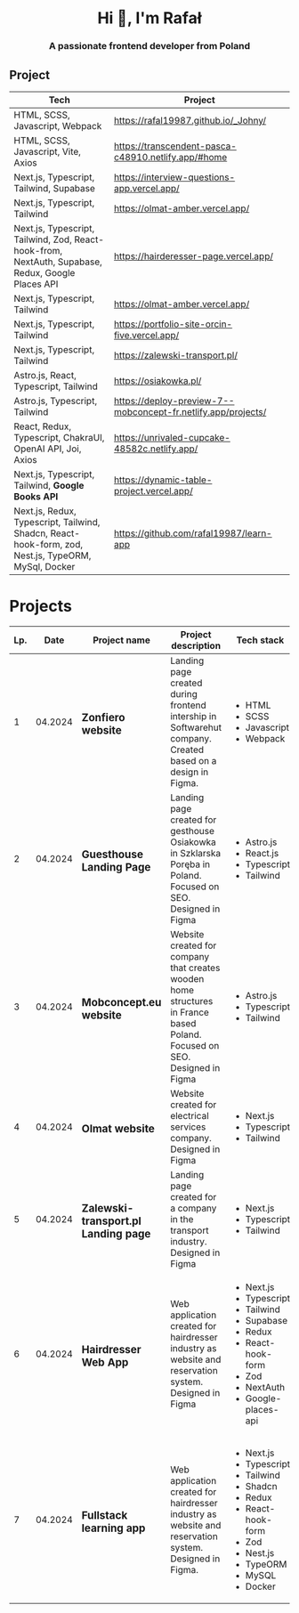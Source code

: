 <h1 align="center">Hi 👋, I'm Rafał</h1>
<h3 align="center">A passionate frontend developer from Poland</h3>

## Project
| Tech | Project |
| ----- | ------ |
| HTML, SCSS, Javascript, Webpack | https://rafal19987.github.io/_Johny/ |
| HTML, SCSS, Javascript, Vite, Axios | https://transcendent-pasca-c48910.netlify.app/#home |
| Next.js, Typescript, Tailwind, Supabase | https://interview-questions-app.vercel.app/ |
| Next.js, Typescript, Tailwind | https://olmat-amber.vercel.app/ |
| Next.js, Typescript, Tailwind, Zod, React-hook-from, NextAuth, Supabase, Redux, Google Places API | https://hairderesser-page.vercel.app/ |
| Next.js, Typescript, Tailwind | https://olmat-amber.vercel.app/ |
| Next.js, Typescript, Tailwind | https://portfolio-site-orcin-five.vercel.app/ |
| Next.js, Typescript, Tailwind | https://zalewski-transport.pl/ |
| Astro.js, React, Typescript, Tailwind | https://osiakowka.pl/ |
| Astro.js, Typescript, Tailwind | https://deploy-preview-7--mobconcept-fr.netlify.app/projects/ |
| React, Redux, Typescript, ChakraUI, OpenAI API, Joi, Axios | https://unrivaled-cupcake-48582c.netlify.app/ |
| Next.js, Typescript, Tailwind, <strong>Google Books API</strong> | https://dynamic-table-project.vercel.app/ |
| Next.js, Redux, Typescript, Tailwind, Shadcn, React-hook-form, zod, Nest.js, TypeORM, MySql, Docker  | https://github.com/rafal19987/learn-app |

# Projects

<table>
  <thead>
    <tr>
      <th>Lp.</th>
      <th>Date</th>
      <th>Project name</th>
      <th>Project description</th>
      <th>Tech stack</th>
      <th>Links</th>
    </tr>
  </thead>
  <tbody>    
    <tr>
      <td>1</td>
      <td>04.2024</td>
      <td>
        <h3>Zonfiero website</h3>
      </td>
      <td>Landing page created during frontend intership in Softwarehut company. Created based on a design in Figma.</td>
      <td>   
        <ul>
          <li>HTML</li>
          <li>SCSS</li>
          <li>Javascript</li>
          <li>Webpack</li>
        </ul>
      </td>
      <td>  
        - Live [https://rafal19987.github.io/_Johny/](https://rafal19987.github.io/_Johny/)
      </td>
    </tr>
    <tr>
      <td>2</td>
      <td>04.2024</td>
      <td>
        <h3>Guesthouse Landing Page</h3>
      </td>
      <td>Landing page created for gesthouse Osiakowka in Szklarska Poręba in Poland. Focused on SEO. Designed in Figma</td>
      <td>   
        <ul>
          <li>Astro.js</li>
          <li>React.js</li>
          <li>Typescript</li>
          <li>Tailwind</li>
        </ul>
      </td>
      <td>  
        - Live [https://rafal19987.github.io/_Johny/](https://rafal19987.github.io/_Johny/)
      </td>
    </tr>
    <tr>
      <td>3</td>
      <td>04.2024</td>
      <td>
        <h3>Mobconcept.eu website</h3>
      </td>
      <td>Website created for company that creates wooden home structures in France based Poland. Focused on SEO. Designed in Figma</td>
      <td>   
        <ul>
          <li>Astro.js</li>
          <li>Typescript</li>
          <li>Tailwind</li>
        </ul>
      </td>
      <td>  
        - Live [https://rafal19987.github.io/_Johny/](https://rafal19987.github.io/_Johny/)
      </td>
    </tr>
    <tr>
      <td>4</td>
      <td>04.2024</td>
      <td>
        <h3>Olmat website</h3>
      </td>
      <td>Website created for electrical services company. Designed in Figma</td>
      <td>   
        <ul>
          <li>Next.js</li>
          <li>Typescript</li>
          <li>Tailwind</li>
        </ul>
      </td>
      <td>  
        - Live [https://rafal19987.github.io/_Johny/](https://rafal19987.github.io/_Johny/)
      </td>
    </tr>
    <tr>
      <td>5</td>
      <td>04.2024</td>
      <td>
        <h3>Zalewski-transport.pl Landing page</h3>
      </td>
      <td>Landing page created for a company in the transport industry. Designed in Figma</td>
      <td>   
        <ul>
          <li>Next.js</li>
          <li>Typescript</li>
          <li>Tailwind</li>
        </ul>
      </td>
      <td>  
        - Live [https://rafal19987.github.io/_Johny/](https://rafal19987.github.io/_Johny/)
      </td>
    </tr>
    <tr>
      <td>6</td>
      <td>04.2024</td>
      <td>
        <h3>Hairdresser Web App</h3>
      </td>
      <td>Web application created for hairdresser industry as website and reservation system. Designed in Figma</td>
      <td>   
        <ul>
          <li>Next.js</li>
          <li>Typescript</li>
          <li>Tailwind</li>
          <li>Supabase</li>
          <li>Redux</li>
          <li>React-hook-form</li>
          <li>Zod</li>
          <li>NextAuth</li>
          <li>Google-places-api</li>
        </ul>
      </td>
      <td>  
        - Live [https://rafal19987.github.io/_Johny/](https://rafal19987.github.io/_Johny/)
      </td>
    </tr>
    <tr>
      <td>7</td>
      <td>04.2024</td>
      <td>
        <h3>Fullstack learning app</h3>
      </td>
      <td>Web application created for hairdresser industry as website and reservation system. Designed in Figma.</td>
      <td>   
        <ul>
          <li>Next.js</li>
          <li>Typescript</li>
          <li>Tailwind</li>
          <li>Shadcn</li>
          <li>Redux</li>
          <li>React-hook-form</li>
          <li>Zod</li>
          <li>Nest.js</li>
          <li>TypeORM</li>
          <li>MySQL</li>
          <li>Docker</li>
        </ul>
      </td>
      <td>  
        - Live [https://rafal19987.github.io/_Johny/](https://rafal19987.github.io/_Johny/)
      </td>
    </tr>
  </tbody>  
</table>
